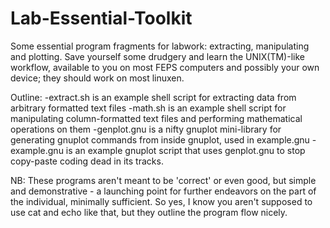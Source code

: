 # Lab-Essential-Toolkit
Some essential program fragments for labwork: extracting, manipulating and plotting. Save yourself some drudgery and learn the UNIX(TM)-like workflow, available to you on most FEPS computers and possibly your own device; they should work on most linuxen.

Outline:
-extract.sh is an example shell script for extracting data from arbitrary formatted text files
-math.sh is an example shell script for manipulating column-formatted text files and performing mathematical operations on them
-genplot.gnu is a nifty gnuplot mini-library for generating gnuplot commands from inside gnuplot, used in example.gnu
-example.gnu is an example gnuplot script that uses genplot.gnu to stop copy-paste coding dead in its tracks.

NB:
These programs aren't meant to be 'correct' or even good, but simple and demonstrative - a launching point for further endeavors on the part of the individual, minimally sufficient. So yes, I know you aren't supposed to use cat and echo like that, but they outline the program flow nicely.
